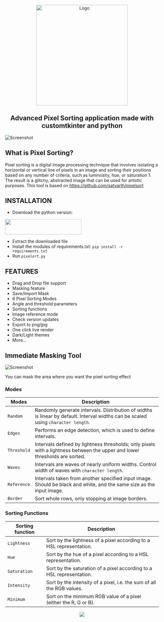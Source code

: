 <br />
<div align="center">
  <img src="https://github.com/Akascape/CTkMenuBar/assets/89206401/c8cf8d66-0864-4d0f-8642-ad3758406c56" alt="Logo" width="300" height="330">
  <h2 align="center">Advanced Pixel Sorting application made with customtkinter and python</h2>
</div>

![Screenshot](https://github.com/Akascape/CTkMenuBar/assets/89206401/f71167c0-6434-4d41-912a-fa67d214d66d)

## What is Pixel Sorting?
Pixel sorting is a digital image processing technique that involves isolating a horizontal or vertical line of pixels in an image and sorting their positions based on any number of criteria, such as luminosity, hue, or saturation 1. The result is a glitchy, abstracted image that can be used for artistic purposes. This tool is based on https://github.com/satyarth/pixelsort

## INSTALLATION
- Download the python version:
  
 [<img src="https://img.shields.io/badge/DOWNLOAD-informational?style=flat&logo=python&logoColor=blue&color=eaea4a" width=250 height=50>](https://github.com/Akascape/Pixelort/archive/refs/heads/main.zip)
- Extract the downloaded file
- Install the modules of requirements.txt: `pip install -r requirements.txt`
- Run `pixelort.py`

## FEATURES

- Drag and Drop file support
- Masking feature
- Save/Import Mask
- 6 Pixel Sorting Modes
- Angle and threshold parameters
- Sorting functions
- Image reference mode
- Check version updates
- Export to png/jpg
- One click live render
- Dark/Light themes
- More...

## Immediate Masking Tool
![Screenshot](https://github.com/Akascape/CTkMenuBar/assets/89206401/d188f772-df60-4fc8-8507-9a6b3d22f571)

You can mask the area where you want the pixel sorting effect

### Modes

Modes             | Description
------------------|------------
`Random`			    | Randomly generate intervals. Distribution of widths is linear by default. Interval widths can be scaled using `character length`.
`Edges`				    | Performs an edge detection, which is used to define intervals. 
`Threshold`		  	| Intervals defined by lightness thresholds; only pixels with a lightness between the upper and lower thresholds are sorted.
`Waves`			    	| Intervals are waves of nearly uniform widths. Control width of waves with `character length`.
`Reference`       | Intervals taken from another specified input image. Should be black and white, and the same size as the input image.
`Border`			    | Sort whole rows, only stopping at image borders.


### Sorting Functions

Sorting function  | Description
------------------|------------
`Lightness`       | Sort by the lightness of a pixel according to a HSL representation.
`Hue`             | Sort by the hue of a pixel according to a HSL representation.
`Saturation`      | Sort by the saturation of a pixel according to a HSL representation.
`Intensity`       | Sort by the intensity of a pixel, i.e. the sum of all the RGB values.
`Minimum`         | Sort on the minimum RGB value of a pixel (either the R, G or B).

<p align="center">
<img src="https://capsule-render.vercel.app/api?type=rect&color=timeGradient&height=2"> 
</p>

